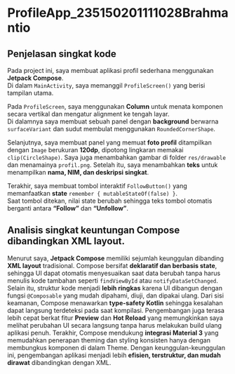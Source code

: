 # ProfileApp_235150201111028Brahmantio

## Penjelasan singkat kode
Pada project ini, saya membuat aplikasi profil sederhana menggunakan **Jetpack Compose**.  
Di dalam `MainActivity`, saya memanggil `ProfileScreen()` yang berisi tampilan utama.  

Pada `ProfileScreen`, saya menggunakan **Column** untuk menata komponen secara vertikal dan mengatur alignment ke tengah layar.  
Di dalamnya saya membuat sebuah panel dengan **background** berwarna `surfaceVariant` dan sudut membulat menggunakan `RoundedCornerShape`.  

Selanjutnya, saya membuat panel yang memuat **foto profil** ditampilkan dengan `Image` berukuran **120dp**, dipotong lingkaran memakai `clip(CircleShape)`.  Saya juga menambahkan gambar di folder `res/drawable` dan menamainya `profil.png`.  Setelah itu, saya menambahkan **teks** untuk menampilkan **nama, NIM, dan deskripsi singkat**.  

Terakhir, saya membuat tombol interaktif `FollowButton()` yang memanfaatkan **state** `remember { mutableStateOf(false) }`.  
Saat tombol ditekan, nilai state berubah sehingga teks tombol otomatis berganti antara **“Follow”** dan **“Unfollow”**.

## Analisis singkat keuntungan Compose dibandingkan XML layout.
Menurut saya, **Jetpack Compose** memiliki sejumlah keunggulan dibanding **XML layout** tradisional. Compose bersifat **deklaratif dan berbasis state**, sehingga UI dapat otomatis menyesuaikan saat data berubah tanpa harus menulis kode tambahan seperti `findViewById` atau `notifyDataSetChanged`. Selain itu, struktur kode menjadi **lebih ringkas** karena UI dibangun dengan fungsi `@Composable` yang mudah dipahami, diuji, dan dipakai ulang. Dari sisi keamanan, Compose menawarkan **type-safety Kotlin** sehingga kesalahan dapat langsung terdeteksi pada saat kompilasi. Pengembangan juga terasa lebih cepat berkat fitur **Preview** dan **Hot Reload** yang memungkinkan saya melihat perubahan UI secara langsung tanpa harus melakukan build ulang aplikasi penuh. Terakhir, Compose mendukung **integrasi Material 3** yang memudahkan penerapan theming dan styling konsisten hanya dengan membungkus komponen di dalam Theme. Dengan keunggulan-keunggulan ini, pengembangan aplikasi menjadi lebih **efisien, terstruktur, dan mudah dirawat** dibandingkan dengan XML.
